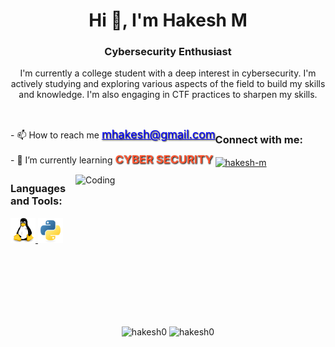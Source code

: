 <!--## Hi there  👋 -->

<!--
**Hakesh0/Hakesh0** is a ✨ _special_ ✨ repository because its `README.md` (this file) appears on your GitHub profile.

Here are some ideas to get you started:

- 🔭 I’m currently working on ...
- 🌱 I’m currently learning ...
- 👯 I’m looking to collaborate on ...
- 🤔 I’m looking for help with ...
- 💬 Ask me about ...
- 📫 How to reach me: ...
- 😄 Pronouns: ...
- ⚡ Fun fact: ...
-->

<h1 align="center">Hi 👋, I'm Hakesh M</h1>
<h3 align="center">Cybersecurity Enthusiast</h3>

<p align="center">I'm currently a college student with a deep interest in cybersecurity. I'm actively studying and exploring various aspects of the field to build my skills and knowledge. I'm also engaging in CTF practices to sharpen my skills.</p>
<br>
<div>
  <div style="float: left; text-align: left;">
    <p>- 📫 How to reach me <a href="mailto:mhakesh@gmail.com" style="font-size: 18px; color: #0000FF; text-decoration: underline; text-shadow: 1px 1px 2px #000000;">mhakesh@gmail.com</a></p>
    <p>- 🌱 I’m currently learning <strong style="font-size: 18px; color: #FF5733; text-shadow: 1px 1px 2px #000000;">CYBER SECURITY</strong></p>
</div>
  
  <div style="float: right;">
    <img align="right" alt="Coding" width="400" src="https://media4.giphy.com/media/v1.Y2lkPTc5MGI3NjExbDFldjRneHBjMWJtcXZnMmJ0anU5OTZwdHB3a3h4dTJiZmR0ZGVqMCZlcD12MV9pbnRlcm5hbF9naWZfYnlfaWQmY3Q9Zw/qgQUggAC3Pfv687qPC/giphy.gif">

  </div>
</div>

<h3 align="left">Connect with me:</h3>
<p align="left">
<a href="https://linkedin.com/in/hakesh-m" target="blank"><img align="center" src="https://raw.githubusercontent.com/rahuldkjain/github-profile-readme-generator/master/src/images/icons/Social/linked-in-alt.svg" alt="hakesh-m" height="30" width="40" /></a>
</p>

<h3 align="left">Languages and Tools:</h3>
<p align="left">
  <a href="https://www.linux.org/" target="_blank" rel="noreferrer">
    <img src="https://raw.githubusercontent.com/devicons/devicon/master/icons/linux/linux-original.svg" alt="linux" width="40" height="40"/>
  </a>
  <a href="https://www.python.org" target="_blank" rel="noreferrer">
    <img src="https://raw.githubusercontent.com/devicons/devicon/master/icons/python/python-original.svg" alt="python" width="40" height="40"/>
  </a>
</p>

<br>
<br>
<br>
<br>
<br>
<br>
<p align="center">
  <img align="center" src="https://github-readme-stats.vercel.app/api?username=hakesh0&show_icons=true&locale=en" alt="hakesh0" />
  <img align="center" src="https://github-readme-streak-stats.herokuapp.com/?user=hakesh0&" alt="hakesh0" />
</p>
